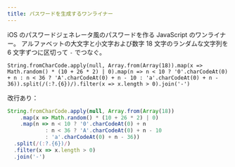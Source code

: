 ```yaml
---
title: パスワードを生成するワンライナー
---
```


iOS のパスワードジェネレータ風のパスワードを作る JavaScript のワンライナー。
アルファベットの大文字と小文字および数字 18 文字のランダムな文字列を 6 文字ずつに区切って `-` でつなぐ。

```
String.fromCharCode.apply(null, Array.from(Array(18)).map(x => Math.random() * (10 + 26 * 2) | 0).map(n => n < 10 ? '0'.charCodeAt(0) + n : n < 36 ? 'A'.charCodeAt(0) + n - 10 : 'a'.charCodeAt(0) + n - 36)).split(/(:?.{6})/).filter(x => x.length > 0).join('-')
```

改行あり：

```javascript
String.fromCharCode.apply(null, Array.from(Array(18))
    .map(x => Math.random() * (10 + 26 * 2) | 0)
    .map(n => n < 10 ? '0'.charCodeAt(0) + n
            : n < 36 ? 'A'.charCodeAt(0) + n - 10
            : 'a'.charCodeAt(0) + n - 36))
  .split(/(:?.{6})/)
  .filter(x => x.length > 0)
  .join('-')
```
